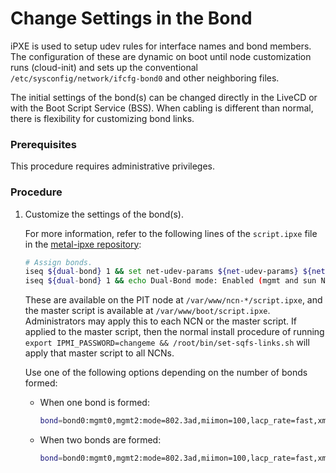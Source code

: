 # Change Settings in the Bond

iPXE is used to setup udev rules for interface names and bond members. The configuration of these are dynamic on boot until node customization runs (cloud-init) and sets up the conventional `/etc/sysconfig/network/ifcfg-bond0` and other neighboring files.

The initial settings of the bond(s) can be changed directly in the LiveCD or with the Boot Script Service (BSS). When cabling is different than normal, there is flexibility for customizing bond links.


### Prerequisites

This procedure requires administrative privileges.


### Procedure

1. Customize the settings of the bond(s).

   For more information, refer to the following lines of the `script.ipxe` file in the [metal-ipxe repository](https://github.com/Cray-HPE/metal-ipxe/blob/main/script.ipxe):

   ```bash
   # Assign bonds.
   iseq ${dual-bond} 1 && set net-udev-params ${net-udev-params} ${net-hsn-udev-params} ${net-lan-udev-params} ${net-mgmt-udev-params} ${net-sun-udev-params} || set net-udev-params ${net-udev-params} ${net-hsn-udev-params} ${net-lan-udev-params} ${net-mgmt-udev-params} ${net-mgmt-single-bond-udev-params}
   iseq ${dual-bond} 1 && echo Dual-Bond mode: Enabled (mgmt and sun NICs) || echo Dual-Bond mode: Disabled (mgmt NICs only)
   ```
   These are available on the PIT node at `/var/www/ncn-*/script.ipxe`, and the master script is available
   at `/var/www/boot/script.ipxe`. Administrators may apply this to each NCN or the master script. If applied to the master script, then the normal install procedure of running `export IPMI_PASSWORD=changeme && /root/bin/set-sqfs-links.sh` will apply that master script to all NCNs.

   Use one of the following options depending on the number of bonds formed:

   * When one bond is formed:

     ```bash
     bond=bond0:mgmt0,mgmt2:mode=802.3ad,miimon=100,lacp_rate=fast,xmit_hash_policy=layer2+3:9000 || set net-bond-params bond=bond0:mgmt0,mgmt1:mode=802.3ad,miimon=100,lacp_rate=fast,xmit_hash_policy=layer2+3:9000 hwprobe=+200:*:*:bond0
     ```

   * When two bonds are formed:

     ```bash
     bond=bond0:mgmt0,mgmt2:mode=802.3ad,miimon=100,lacp_rate=fast,xmit_hash_policy=layer2+3:9000 hwprobe=+200:*:*:bond0 bond=bond1:mgmt1,mgmt3:mode=802.3ad,miimon=100,lacp_rate=fast,xmit_hash_policy=layer2+3:9000 hwprobe=+200:*:*:bond1 ip=bond1:auto6
     ```

